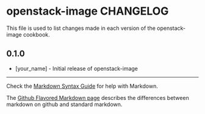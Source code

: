 # openstack-image CHANGELOG

This file is used to list changes made in each version of the openstack-image cookbook.

## 0.1.0
- [your_name] - Initial release of openstack-image

- - -
Check the [Markdown Syntax Guide](http://daringfireball.net/projects/markdown/syntax) for help with Markdown.

The [Github Flavored Markdown page](http://github.github.com/github-flavored-markdown/) describes the differences between markdown on github and standard markdown.
